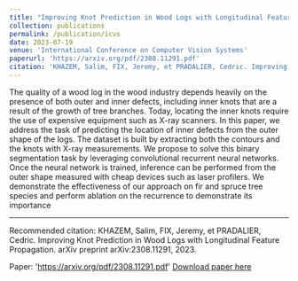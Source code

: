 ```yaml
---
title: "Improving Knot Prediction in Wood Logs with Longitudinal Feature Propagation"
collection: publications
permalink: /publication/icvs
date: 2023-07-19
venue: 'International Conference on Computer Vision Systems'
paperurl: 'https://arxiv.org/pdf/2308.11291.pdf'
citation: 'KHAZEM, Salim, FIX, Jeremy, et PRADALIER, Cedric. Improving Knot Prediction in Wood Logs with Longitudinal Feature Propagation. arXiv preprint arXiv:2308.11291, 2023.'
---
```


The quality of a wood log in the wood industry depends heavily on the presence of both outer and inner defects, including inner knots that are a result of the growth of tree branches. Today, locating the inner knots require the use of expensive equipment such as X-ray scanners. In this paper, we address the task of predicting the location of inner defects from the outer shape of the logs. The dataset is built by extracting both the contours and the knots with X-ray measurements. We propose to solve this binary segmentation task by leveraging convolutional recurrent neural networks. Once the neural network is trained, inference can be performed from the outer shape measured with cheap devices such as laser profilers. We demonstrate the effectiveness of our approach on fir and spruce tree species and perform ablation on the recurrence to demonstrate its importance

---
Recommended citation: KHAZEM, Salim, FIX, Jeremy, et PRADALIER, Cedric. Improving Knot Prediction in Wood Logs with Longitudinal Feature Propagation. arXiv preprint arXiv:2308.11291, 2023.

Paper: 'https://arxiv.org/pdf/2308.11291.pdf'
[Download paper here](https://arxiv.org/pdf/2308.11291.pdf)
